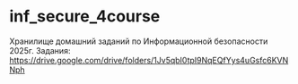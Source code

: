 # inf_secure_4course
Хранилище домашний заданий по Информационной безопасности 2025г.
Задания: https://drive.google.com/drive/folders/1Jv5qbI0tpI9NqEQfYys4uGsfc6KVNNph
